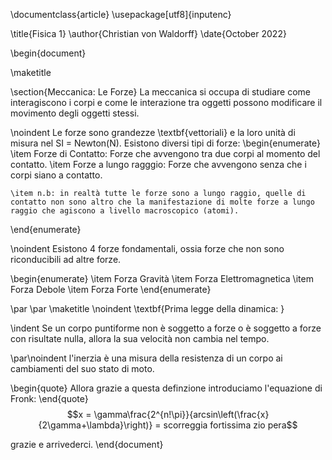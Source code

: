 \documentclass{article}
\usepackage[utf8]{inputenc}

\title{Fisica 1}
\author{Christian von Waldorff}
\date{October 2022}

\begin{document}

\maketitle

\section{Meccanica: Le Forze}
La meccanica si occupa di studiare come interagiscono i corpi e come le interazione tra oggetti possono modificare il movimento degli oggetti stessi.

\noindent Le forze sono grandezze \textbf{vettoriali} e la loro unità di misura nel SI = Newton(N).
Esistono diversi tipi di forze:
\begin{enumerate}
\item Forze di Contatto: Forze che avvengono tra due corpi al momento del contatto.
\item Forze a lungo ragggio: Forze che avvengono senza che i corpi siano a contatto.

    \item n.b: in realtà tutte le forze sono a lungo raggio, quelle di contatto non sono altro che la manifestazione di molte forze a lungo raggio che agiscono a livello macroscopico (atomi).

\end{enumerate}

\noindent Esistono 4 forze fondamentali, ossia forze che non sono riconducibili ad altre forze.

\begin{enumerate}
\item Forza Gravità
\item Forza Elettromagnetica
\item Forza Debole
\item Forza Forte
\end{enumerate}

\par \par
\maketitle \noindent \textbf{Prima legge della dinamica: }

\indent Se un corpo puntiforme non è soggetto a forze o è soggetto a forze con risultate nulla, allora la sua velocità non cambia nel tempo.

\par\noindent l'inerzia è una misura della resistenza di un corpo ai cambiamenti del suo stato di moto.

\begin{quote}
Allora grazie a questa definzione introduciamo l'equazione di Fronk:
\end{quote}
$$x = \gamma\frac{2^{n!\pi}}{arcsin\left(\frac{x}{2\gamma+\lambda}\right)} = scorreggia fortissima zio pera$$

grazie e arrivederci.
\end{document}
